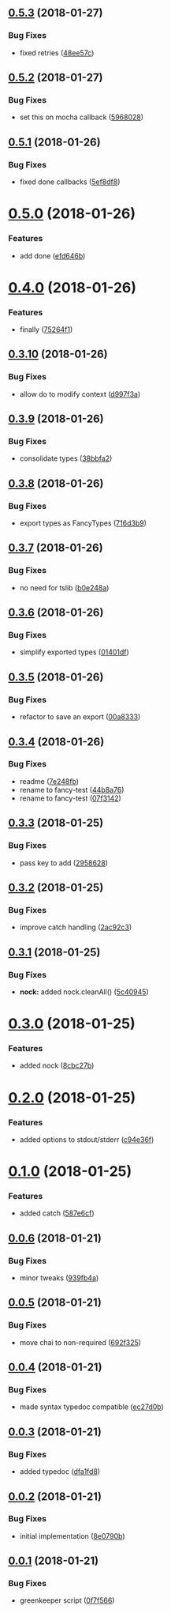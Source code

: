 <a name="0.5.3"></a>
## [0.5.3](https://github.com/jdxcode/fancy-test/compare/59680287ed001eb1a95732881553cdc12757be01...v0.5.3) (2018-01-27)


### Bug Fixes

* fixed retries ([48ee57c](https://github.com/jdxcode/fancy-test/commit/48ee57c))

<a name="0.5.2"></a>
## [0.5.2](https://github.com/jdxcode/fancy-test/compare/5ef8df8a23ae1d6eab219413c08936ae49d7b9e5...v0.5.2) (2018-01-27)


### Bug Fixes

* set this on mocha callback ([5968028](https://github.com/jdxcode/fancy-test/commit/5968028))

<a name="0.5.1"></a>
## [0.5.1](https://github.com/jdxcode/fancy-test/compare/efd646be6d8d7449acbe47472c4f6f6323ba7737...v0.5.1) (2018-01-26)


### Bug Fixes

* fixed done callbacks ([5ef8df8](https://github.com/jdxcode/fancy-test/commit/5ef8df8))

<a name="0.5.0"></a>
# [0.5.0](https://github.com/jdxcode/fancy-test/compare/75264f1f71a8cbd65abfc00466f37bfa90da299f...v0.5.0) (2018-01-26)


### Features

* add done ([efd646b](https://github.com/jdxcode/fancy-test/commit/efd646b))

<a name="0.4.0"></a>
# [0.4.0](https://github.com/jdxcode/fancy-test/compare/d997f3a7b634a642fe9f5bb26fa3065f74d55c06...v0.4.0) (2018-01-26)


### Features

* finally ([75264f1](https://github.com/jdxcode/fancy-test/commit/75264f1))

<a name="0.3.10"></a>
## [0.3.10](https://github.com/jdxcode/fancy-test/compare/38bbfa27cb55f8fc2864da4c6c83ae47d76ea356...v0.3.10) (2018-01-26)


### Bug Fixes

* allow do to modify context ([d997f3a](https://github.com/jdxcode/fancy-test/commit/d997f3a))

<a name="0.3.9"></a>
## [0.3.9](https://github.com/jdxcode/fancy-test/compare/716d3b92271b06e3492f9306b318555fb42dc996...v0.3.9) (2018-01-26)


### Bug Fixes

* consolidate types ([38bbfa2](https://github.com/jdxcode/fancy-test/commit/38bbfa2))

<a name="0.3.8"></a>
## [0.3.8](https://github.com/jdxcode/fancy-test/compare/b0e248a8ddcc7753247d54465fc22df01078ec51...v0.3.8) (2018-01-26)


### Bug Fixes

* export types as FancyTypes ([716d3b9](https://github.com/jdxcode/fancy-test/commit/716d3b9))

<a name="0.3.7"></a>
## [0.3.7](https://github.com/jdxcode/fancy-test/compare/01401df6b2b732ede1b827bae775aa5e000d9e85...v0.3.7) (2018-01-26)


### Bug Fixes

* no need for tslib ([b0e248a](https://github.com/jdxcode/fancy-test/commit/b0e248a))

<a name="0.3.6"></a>
## [0.3.6](https://github.com/jdxcode/fancy-test/compare/00a8333b92e4ad7e4d73602d9fd6e07213819e72...v0.3.6) (2018-01-26)


### Bug Fixes

* simplify exported types ([01401df](https://github.com/jdxcode/fancy-test/commit/01401df))

<a name="0.3.5"></a>
## [0.3.5](https://github.com/jdxcode/fancy-test/compare/7e248fb75fa2ad9a11cc8dbc9ee0ea96be0abbfb...v0.3.5) (2018-01-26)


### Bug Fixes

* refactor to save an export ([00a8333](https://github.com/jdxcode/fancy-test/commit/00a8333))

<a name="0.3.4"></a>
## [0.3.4](https://github.com/jdxcode/fancy-test/compare/1ea41aa9a0f9c68e4fdde571229cf63314d4c8b4...v0.3.4) (2018-01-26)


### Bug Fixes

* readme ([7e248fb](https://github.com/jdxcode/fancy-test/commit/7e248fb))
* rename to fancy-test ([44b8a76](https://github.com/jdxcode/fancy-test/commit/44b8a76))
* rename to fancy-test ([07f3142](https://github.com/jdxcode/fancy-test/commit/07f3142))

<a name="0.3.3"></a>
## [0.3.3](https://github.com/jdxcode/fancy-mocha/compare/2ac92c3b7bdcd95a0af033ad580dfe8b258ee628...v0.3.3) (2018-01-25)


### Bug Fixes

* pass key to add ([2958628](https://github.com/jdxcode/fancy-mocha/commit/2958628))

<a name="0.3.2"></a>
## [0.3.2](https://github.com/jdxcode/fancy-mocha/compare/5c40945e00e15e93c383e04c9124115d9f7fed59...v0.3.2) (2018-01-25)


### Bug Fixes

* improve catch handling ([2ac92c3](https://github.com/jdxcode/fancy-mocha/commit/2ac92c3))

<a name="0.3.1"></a>
## [0.3.1](https://github.com/jdxcode/fancy-mocha/compare/2d0f27d787b5ea4e1b0997ffd82009f76d17711e...v0.3.1) (2018-01-25)


### Bug Fixes

* **nock:** added nock.cleanAll() ([5c40945](https://github.com/jdxcode/fancy-mocha/commit/5c40945))

<a name="0.3.0"></a>
# [0.3.0](https://github.com/jdxcode/fancy-mocha/compare/c94e36fc82eaf7ab6cbd1e72b95e5b907a5397dd...v0.3.0) (2018-01-25)


### Features

* added nock ([8cbc27b](https://github.com/jdxcode/fancy-mocha/commit/8cbc27b))

<a name="0.2.0"></a>
# [0.2.0](https://github.com/jdxcode/fancy-mocha/compare/587e6cf2c5f921ff45dec83f1c9f9c9e29abd636...v0.2.0) (2018-01-25)


### Features

* added options to stdout/stderr ([c94e36f](https://github.com/jdxcode/fancy-mocha/commit/c94e36f))

<a name="0.1.0"></a>
# [0.1.0](https://github.com/jdxcode/fancy-mocha/compare/939fb4ab0add85ac9ad97b89e25d7d7b449afff2...v0.1.0) (2018-01-25)


### Features

* added catch ([587e6cf](https://github.com/jdxcode/fancy-mocha/commit/587e6cf))

<a name="0.0.6"></a>
## [0.0.6](https://github.com/jdxcode/fancy-mocha/compare/692f325f92d3bcad00a159f3ab60e3542d8783b5...v0.0.6) (2018-01-21)


### Bug Fixes

* minor tweaks ([939fb4a](https://github.com/jdxcode/fancy-mocha/commit/939fb4a))

<a name="0.0.5"></a>
## [0.0.5](https://github.com/jdxcode/fancy-mocha/compare/ec27d0bb680041df3f0353eb4182f3123e807e5b...v0.0.5) (2018-01-21)


### Bug Fixes

* move chai to non-required ([692f325](https://github.com/jdxcode/fancy-mocha/commit/692f325))

<a name="0.0.4"></a>
## [0.0.4](https://github.com/jdxcode/fancy-mocha/compare/dfa1fd83dee8e38302cd2e969d0233ea37525b59...v0.0.4) (2018-01-21)


### Bug Fixes

* made syntax typedoc compatible ([ec27d0b](https://github.com/jdxcode/fancy-mocha/commit/ec27d0b))

<a name="0.0.3"></a>
## [0.0.3](https://github.com/jdxcode/fancy-mocha/compare/268d5d6992642395870df2a9a43aac8b1fcac21c...v0.0.3) (2018-01-21)


### Bug Fixes

* added typedoc ([dfa1fd8](https://github.com/jdxcode/fancy-mocha/commit/dfa1fd8))

<a name="0.0.2"></a>
## [0.0.2](https://github.com/jdxcode/fancy-mocha/compare/0f7f56660c1d190ca1ff57564b03435392c46f44...v0.0.2) (2018-01-21)


### Bug Fixes

* initial implementation ([8e0790b](https://github.com/jdxcode/fancy-mocha/commit/8e0790b))

<a name="0.0.1"></a>
## [0.0.1](https://github.com/jdxcode/fancy-mocha/compare/v0.0.0...v0.0.1) (2018-01-21)


### Bug Fixes

* greenkeeper script ([0f7f566](https://github.com/jdxcode/fancy-mocha/commit/0f7f566))
